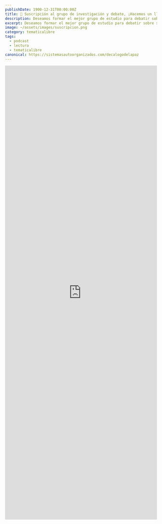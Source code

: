 ```yaml
---
publishDate: 1900-12-31T00:00:00Z
title: 📝 Suscripción al grupo de investigación y debate, ¡Hacemos un llamado a la intelectualidad! - "Suscribete aprenderemos juntos"
description: Deseamos formar el mejor grupo de estudio para debatir sobre sistemas autoorganizados, presentes en diversos ámbitos como lo social, las ciencias y la filosofía. ¡No hay requisitos para unirse y aprender juntos! 🧠👩‍🔬
excerpt: Deseamos formar el mejor grupo de estudio para debatir sobre sistemas autoorganizados, presentes en diversos ámbitos como lo social, las ciencias y la filosofía. ¡No hay requisitos para unirse y aprender juntos! 🧠👩‍🔬
image: ~/assets/images/suscripcion.png
category: tematicalibre
tags:
  - podcast
  - lectura
  - tematicalibre
canonical: https://sistemasautoorganizados.com/decalogodelapaz
---
```


<iframe src="https://docs.google.com/forms/d/e/1FAIpQLSdsMIQnT0n6q1Z6rb83QyPQk8784G9OW9edaY7v0QBGuh2qiQ/viewform?embedded=true" width="100%" height="1500px" frameborder="0" marginheight="0" marginwidth="0">Cargando…</iframe>